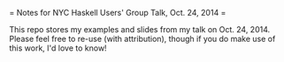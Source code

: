 = Notes for NYC Haskell Users' Group Talk, Oct. 24, 2014 =

This repo stores my examples and slides from my talk on Oct. 24, 2014. Please
feel free to re-use (with attribution), though if you do make use of this
work, I'd love to know!
